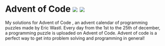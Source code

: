 # Advent of Code ![](https://img.shields.io/badge/day%20📅-6-blue)      ![](https://img.shields.io/badge/stars%20⭐-12-yellow)  
My solutions for Advent of Code , an advent calendar of programming puzzles made by Eric Wastl. Every day from the 1st to the 25th of december, a programming puzzle is uploaded on Advent of Code. Advent of code is a perfect way to get into problem solving and programming in general!
